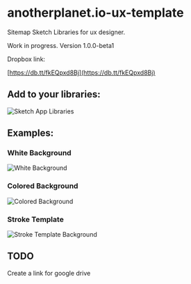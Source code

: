 # anotherplanet.io-ux-template

Sitemap Sketch Libraries for ux designer.

Work in progress. Version 1.0.0-beta1

Dropbox link:

[https://db.tt/fkEQpxd8Bj](https://db.tt/fkEQpxd8Bj)

## Add to your libraries:

![Sketch App Libraries](./assets/libraries-sketchapp.png)

## Examples:

### White Background

![White Background](./assets/ux-white-background.png)

### Colored Background

![Colored Background](./assets/ux-fill-color-background.png)

### Stroke Template

![Stroke Template Background](./assets/ux-stroke-color-background.png)

## TODO

Create a link for google drive
